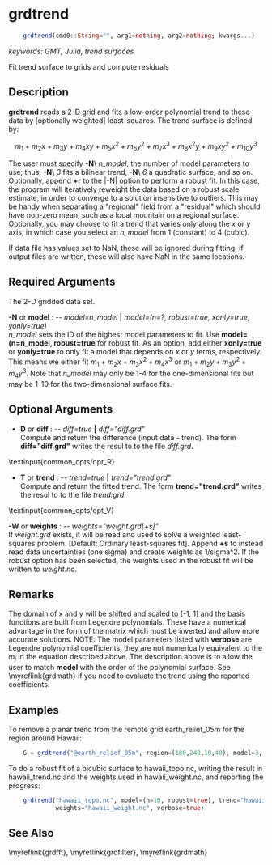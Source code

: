 # grdtrend

```julia
	grdtrend(cmd0::String="", arg1=nothing, arg2=nothing; kwargs...)
```

*keywords: GMT, Julia, trend surfaces*

Fit trend surface to grids and compute residuals

Description
-----------

**grdtrend** reads a 2-D grid and fits a low-order polynomial trend to these data by
[optionally weighted] least-squares. The trend surface is defined by:

$$m_1 + m_2x + m_3y + m_4xy + m_5x^2 + m_6y^2 + m_7x^3 + m_8x^2y + m_9xy^2 + m_{10}y^3$$

The user must specify **-N**\ *n_model*, the number of model parameters
to use; thus, **-N**\ *3* fits a bilinear trend, **-N**\ *6* a quadratic
surface, and so on. Optionally, append **+r** to the |-N| option to
perform a robust fit. In this case, the program will iteratively
reweight the data based on a robust scale estimate, in order to converge
to a solution insensitive to outliers. This may be handy when separating
a "regional" field from a "residual" which should have non-zero mean,
such as a local mountain on a regional surface.
Optionally, you may choose to fit a trend that varies only along the *x* or *y* axis,
in which case you select an *n_model* from 1 (constant) to 4 (cubic).

If data file has values set to NaN, these will be ignored during fitting;
if output files are written, these will also have NaN in the same locations.

Required Arguments
------------------

The 2-D gridded data set.

**-N** or **model** : -- *model=n_model* **|** *model=(n=?, robust=true, xonly=true, yonly=true)*\
    *n_model* sets the ID of the highest model parameters to fit. Use **model=(n=n_model, robust=true**
    for robust fit. As an option, add either **xonly=true** or **yonly=true** to only fit a model that
    depends on *x* or *y* terms, respectively. This means we either fit
    $m_1 + m_2x + m_3x^2 + m_4x^3$ or $m_1 + m_2y + m_3y^2 + m_4y^3$. Note that *n_model* may only
    be 1-4 for the one-dimensional fits but may be 1-10 for the two-dimensional surface fits.

Optional Arguments
------------------

- **D** or **diff** : -- *diff=true* **|** *diff="diff.grd"*\
    Compute and return the difference (input data - trend). The form **diff="diff.grd"**
    writes the resul to to the file *diff.grd*.

\textinput{common_opts/opt_R}

- **T** or **trend** : -- *trend=true* **|** *trend="trend.grd"*\
    Compute and return the fitted trend. The form **trend="trend.grd"**
    writes the resul to to the file *trend.grd*.

\textinput{common_opts/opt_V}

**-W** or **weights** : -- *weights="weight.grd[+s]"*\
    If *weight.grd* exists, it will be read and used to solve a weighted
    least-squares problem. [Default: Ordinary least-squares fit]. Append
    **+s** to instead read data uncertainties (one sigma) and create weights
    as 1/sigma^2. If the robust option has been selected, the weights used
    in the robust fit will be written to *weight.nc*.

Remarks
-------

The domain of x and y will be shifted and scaled to [-1, 1] and the
basis functions are built from Legendre polynomials. These have a
numerical advantage in the form of the matrix which must be inverted and
allow more accurate solutions. NOTE: The model parameters listed with
**verbose** are Legendre polynomial coefficients; they are not numerically
equivalent to the $m_j$ in the equation described above. The description
above is to allow the user to match **model** with the order of the
polynomial surface. See \myreflink{grdmath} if you need to evaluate the trend
using the reported coefficients.

Examples
--------

To remove a planar trend from the remote grid earth_relief_05m for the region around Hawaii:

```julia
    G = grdtrend("@earth_relief_05m", region=(180,240,10,40), model=3, diff=true)
```

To do a robust fit of a bicubic surface to hawaii_topo.nc, writing the
result in hawaii_trend.nc and the weights used in hawaii_weight.nc,
and reporting the progress:

```julia
    grdtrend("hawaii_topo.nc", model=(n=10, robust=true), trend="hawaii_trend.nc",
             weights="hawaii_weight.nc", verbose=true)
```

See Also
--------

\myreflink{grdfft}, \myreflink{grdfilter}, \myreflink{grdmath}
